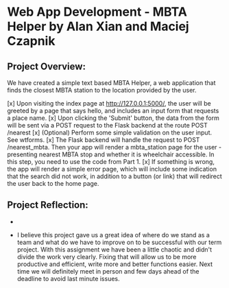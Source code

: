 # Web App Development - MBTA Helper by Alan Xian and Maciej Czapnik

## Project Overview:

We have created a simple text based MBTA Helper, a web application that finds the closest MBTA station to the location provided by the user.

[x] Upon visiting the index page at http://127.0.0.1:5000/, the user will be greeted by a page that says hello, and includes an input form that requests a place name.
[x] Upon clicking the 'Submit' button, the data from the form will be sent via a POST request to the Flask backend at the route POST /nearest
[x] (Optional) Perform some simple validation on the user input. See wtforms.
[x] The Flask backend will handle the request to POST /nearest_mbta. Then your app will render a mbta_station page for the user - presenting nearest MBTA stop and whether it is wheelchair accessible. In this step, you need to use the code from Part 1.
[x] If something is wrong, the app will render a simple error page, which will include some indication that the search did not work, in addition to a button (or link) that will redirect the user back to the home page.

## Project Reflection:

-

- I believe this project gave us a great idea of where do we stand as a team and what do we have to improve on to be successful with our term project. With this assignment we have been a little chaotic and didn't divide the work very clearly. Fixing that will allow us to be more productive and efficient, write more and better functions easier. Next time we will definitely meet in person and few days ahead of the deadline to avoid last minute issues.